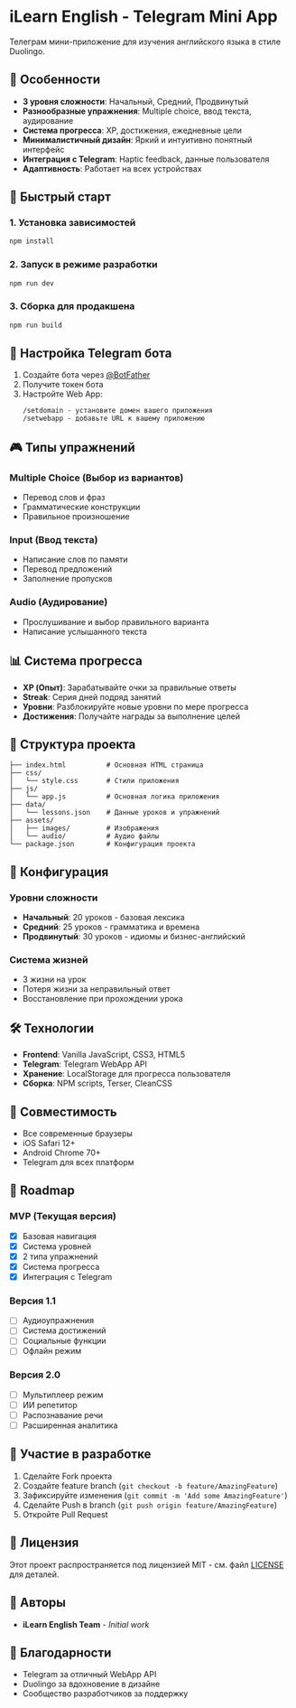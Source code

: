 # iLearn English - Telegram Mini App

Телеграм мини-приложение для изучения английского языка в стиле Duolingo.

## 🌟 Особенности

- **3 уровня сложности**: Начальный, Средний, Продвинутый
- **Разнообразные упражнения**: Multiple choice, ввод текста, аудирование
- **Система прогресса**: XP, достижения, ежедневные цели
- **Минималистичный дизайн**: Яркий и интуитивно понятный интерфейс
- **Интеграция с Telegram**: Haptic feedback, данные пользователя
- **Адаптивность**: Работает на всех устройствах

## 🚀 Быстрый старт

### 1. Установка зависимостей
```bash
npm install
```

### 2. Запуск в режиме разработки
```bash
npm run dev
```

### 3. Сборка для продакшена
```bash
npm run build
```

## 📱 Настройка Telegram бота

1. Создайте бота через [@BotFather](https://t.me/BotFather)
2. Получите токен бота
3. Настройте Web App:
   ```
   /setdomain - установите домен вашего приложения
   /setwebapp - добавьте URL к вашему приложению
   ```

## 🎮 Типы упражнений

### Multiple Choice (Выбор из вариантов)
- Перевод слов и фраз
- Грамматические конструкции
- Правильное произношение

### Input (Ввод текста)
- Написание слов по памяти
- Перевод предложений
- Заполнение пропусков

### Audio (Аудирование)
- Прослушивание и выбор правильного варианта
- Написание услышанного текста

## 📊 Система прогресса

- **XP (Опыт)**: Зарабатывайте очки за правильные ответы
- **Streak**: Серия дней подряд занятий
- **Уровни**: Разблокируйте новые уровни по мере прогресса
- **Достижения**: Получайте награды за выполнение целей

## 🎨 Структура проекта

```
├── index.html          # Основная HTML страница
├── css/
│   └── style.css       # Стили приложения
├── js/
│   └── app.js          # Основная логика приложения
├── data/
│   └── lessons.json    # Данные уроков и упражнений
├── assets/
│   ├── images/         # Изображения
│   └── audio/          # Аудио файлы
└── package.json        # Конфигурация проекта
```

## 🔧 Конфигурация

### Уровни сложности
- **Начальный**: 20 уроков - базовая лексика
- **Средний**: 25 уроков - грамматика и времена
- **Продвинутый**: 30 уроков - идиомы и бизнес-английский

### Система жизней
- 3 жизни на урок
- Потеря жизни за неправильный ответ
- Восстановление при прохождении урока

## 🛠 Технологии

- **Frontend**: Vanilla JavaScript, CSS3, HTML5
- **Telegram**: Telegram WebApp API
- **Хранение**: LocalStorage для прогресса пользователя
- **Сборка**: NPM scripts, Terser, CleanCSS

## 📱 Совместимость

- Все современные браузеры
- iOS Safari 12+
- Android Chrome 70+
- Telegram для всех платформ

## 🎯 Roadmap

### MVP (Текущая версия)
- [x] Базовая навигация
- [x] Система уровней
- [x] 2 типа упражнений
- [x] Система прогресса
- [x] Интеграция с Telegram

### Версия 1.1
- [ ] Аудиоупражнения
- [ ] Система достижений
- [ ] Социальные функции
- [ ] Офлайн режим

### Версия 2.0
- [ ] Мультиплеер режим
- [ ] ИИ репетитор
- [ ] Распознавание речи
- [ ] Расширенная аналитика

## 🤝 Участие в разработке

1. Сделайте Fork проекта
2. Создайте feature branch (`git checkout -b feature/AmazingFeature`)
3. Зафиксируйте изменения (`git commit -m 'Add some AmazingFeature'`)
4. Сделайте Push в branch (`git push origin feature/AmazingFeature`)
5. Откройте Pull Request

## 📄 Лицензия

Этот проект распространяется под лицензией MIT - см. файл [LICENSE](LICENSE) для деталей.

## 👥 Авторы

- **iLearn English Team** - *Initial work*

## 🙏 Благодарности

- Telegram за отличный WebApp API
- Duolingo за вдохновение в дизайне
- Сообщество разработчиков за поддержку 